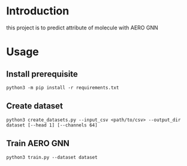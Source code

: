 # Introduction

this project is to predict attribute of molecule with AERO GNN

# Usage

## Install prerequisite

```shell
python3 -m pip install -r requirements.txt
```

## Create dataset

```shell
python3 create_datasets.py --input_csv <path/to/csv> --output_dir dataset [--head 1] [--channels 64]
```

## Train AERO GNN

```shell
python3 train.py --dataset dataset
```

